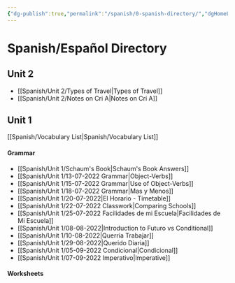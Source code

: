 ```yaml
---
{"dg-publish":true,"permalink":"/spanish/0-spanish-directory/","dgHomeLink":true,"dgPassFrontmatter":false}
---
```


# Spanish/Español Directory
## Unit 2
- [[Spanish/Unit 2/Types of Travel|Types of Travel]]
- [[Spanish/Unit 2/Notes on Cri A|Notes on Cri A]]
## Unit 1

[[Spanish/Vocabulary List|Spanish/Vocabulary List]]
#### Grammar
- [[Spanish/Unit 1/Schaum's Book|Schaum's Book Answers]]
- [[Spanish/Unit 1/13-07-2022 Grammar|Object-Verbs]]
- [[Spanish/Unit 1/15-07-2022 Grammar|Use of Object-Verbs]]
- [[Spanish/Unit 1/18-07-2022 Grammar|Mas y Menos]]
- [[Spanish/Unit 1/20-07-2022|El Horario - Timetable]]
- [[Spanish/Unit 1/22-07-2022 Classwork|Comparing Schools]]
- [[Spanish/Unit 1/25-07-2022 Facilidades de mi Escuela|Facilidades de Mi Escuela]]
- [[Spanish/Unit 1/08-08-2022|Introduction to Futuro vs Conditional]]
- [[Spanish/Unit 1/10-08-2022|Querria Trabajar]]
- [[Spanish/Unit 1/29-08-2022|Querido Diaria]]
- [[Spanish/Unit 1/05-09-2022 Condicional|Condicional]]
- [[Spanish/Unit 1/07-09-2022 Imperativo|Imperative]]
#### Worksheets


